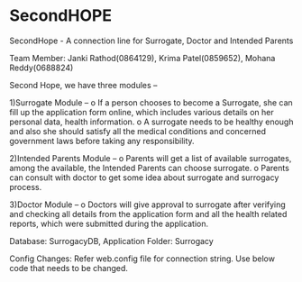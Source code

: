 # SecondHOPE
SecondHope - A connection line for Surrogate, Doctor and Intended Parents

Team Member:
  Janki Rathod(0864129),
  Krima Patel(0859652),
  Mohana Reddy(0688824)

Second Hope, we have three modules –

1)Surrogate Module –
    o   If a person chooses to become a Surrogate, she can fill up the application form online, which includes various details on her             personal data, health information.
    o   A surrogate needs to be healthy enough and also she should satisfy all the medical conditions and concerned government laws before         taking any responsibility.

 2)Intended Parents Module –
    o   Parents will get a list of available surrogates, among the available, the Intended Parents can choose surrogate.
    o   Parents can consult with doctor to get some idea about surrogate and surrogacy process.

3)Doctor Module –
    o   Doctors will give approval to surrogate after verifying and checking all details from the application form and all the health             related reports, which were submitted during the application. 

Database: SurrogacyDB,
Application Folder: Surrogacy

Config Changes:
Refer web.config file for connection string. Use below code that needs to be changed.
<connectionStrings>
		<add name="SurrogacyDBConnection" connectionString="Data Source=localhost\JENISDBSERVER;Initial Catalog=SurrogacyDB;UID=sa;PWD=Devi@2612" />
	</connectionStrings>
	
  

